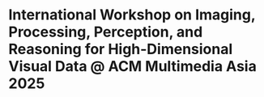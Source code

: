 # International Workshop on Imaging, Processing, Perception, and Reasoning for High-Dimensional Visual Data @ ACM Multimedia Asia 2025 